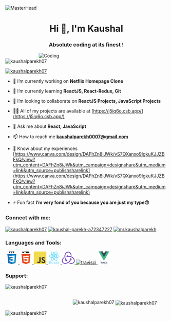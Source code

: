 
![MasterHead](https://images.unsplash.com/photo-1542831371-29b0f74f9713?ixlib=rb-4.0.3&ixid=M3wxMjA3fDB8MHxzZWFyY2h8M3x8cHJvZ3JhbW1pbmd8ZW58MHx8MHx8fDA%3D&w=1000&q=80)

<h1 align="center">Hi 👋, I'm Kaushal</h1>
<h3 align="center">Absolute coding at its finest !</h3>
<img align="right" alt="Coding" width="400" src="https://media.tenor.com/YZPnGuPeZv8AAAAd/coding.gif">

<p align="left"> <img src="https://komarev.com/ghpvc/?username=kaushalparekh07&label=Profile%20views&color=0e75b6&style=flat" alt="kaushalparekh07" /> </p>

<p align="left"> <a href="https://twitter.com/kaushalparekh07" target="blank"><img src="https://img.shields.io/twitter/follow/kaushalparekh07?logo=twitter&style=for-the-badge" alt="kaushalparekh07" /></a> </p>

- 🔭 I’m currently working on **Netflix Homepage Clone**

- 🌱 I’m currently learning **ReactJS, React-Redux, Git**

- 👯 I’m looking to collaborate on **ReactJS Projects, JavaScript Projects**

- 👨‍💻 All of my projects are available at [https://j5iq6o.csb.app/](https://j5iq6o.csb.app/)

- 💬 Ask me about **React, JavaScript**

- 📫 How to reach me **kaushalparekh0007@gmail.com**

- 📄 Know about my experiences [https://www.canva.com/design/DAFhZn8iJWk/vS7QXanxo9IgkuKJJZBFkQ/view?utm_content=DAFhZn8iJWk&utm_campaign=designshare&utm_medium=link&utm_source=publishsharelink](https://www.canva.com/design/DAFhZn8iJWk/vS7QXanxo9IgkuKJJZBFkQ/view?utm_content=DAFhZn8iJWk&utm_campaign=designshare&utm_medium=link&utm_source=publishsharelink)

- ⚡ Fun fact **I’m very fond of you because you are just my type🙃**

<h3 align="left">Connect with me:</h3>
<p align="left">
<a href="https://twitter.com/kaushalparekh07" target="blank"><img align="center" src="https://raw.githubusercontent.com/rahuldkjain/github-profile-readme-generator/master/src/images/icons/Social/twitter.svg" alt="kaushalparekh07" height="30" width="40" /></a>
<a href="https://linkedin.com/in/kaushal-parekh-a72347227" target="blank"><img align="center" src="https://raw.githubusercontent.com/rahuldkjain/github-profile-readme-generator/master/src/images/icons/Social/linked-in-alt.svg" alt="kaushal-parekh-a72347227" height="30" width="40" /></a>
<a href="https://instagram.com/mr.kaushalparekh" target="blank"><img align="center" src="https://raw.githubusercontent.com/rahuldkjain/github-profile-readme-generator/master/src/images/icons/Social/instagram.svg" alt="mr.kaushalparekh" height="30" width="40" /></a>
</p>

<h3 align="left">Languages and Tools:</h3>
<p align="left"> <a href="https://www.w3schools.com/css/" target="_blank" rel="noreferrer"> <img src="https://raw.githubusercontent.com/devicons/devicon/master/icons/css3/css3-original-wordmark.svg" alt="css3" width="40" height="40"/> </a> <a href="https://www.w3.org/html/" target="_blank" rel="noreferrer"> <img src="https://raw.githubusercontent.com/devicons/devicon/master/icons/html5/html5-original-wordmark.svg" alt="html5" width="40" height="40"/> </a> <a href="https://developer.mozilla.org/en-US/docs/Web/JavaScript" target="_blank" rel="noreferrer"> <img src="https://raw.githubusercontent.com/devicons/devicon/master/icons/javascript/javascript-original.svg" alt="javascript" width="40" height="40"/> </a> <a href="https://reactjs.org/" target="_blank" rel="noreferrer"> <img src="https://raw.githubusercontent.com/devicons/devicon/master/icons/react/react-original-wordmark.svg" alt="react" width="40" height="40"/> </a> <a href="https://redux.js.org" target="_blank" rel="noreferrer"> <img src="https://raw.githubusercontent.com/devicons/devicon/master/icons/redux/redux-original.svg" alt="redux" width="40" height="40"/> </a> <a href="https://travis-ci.org" target="_blank" rel="noreferrer"> <img src="https://www.vectorlogo.zone/logos/travis-ci/travis-ci-icon.svg" alt="travisci" width="40" height="40"/> </a> <a href="https://vuejs.org/" target="_blank" rel="noreferrer"> <img src="https://raw.githubusercontent.com/devicons/devicon/master/icons/vuejs/vuejs-original-wordmark.svg" alt="vuejs" width="40" height="40"/> </a> </p>

<h3 align="left">Support:</h3>
<p><a href="https://www.buymeacoffee.com/kaushalparekh07"> <img align="left" src="https://cdn.buymeacoffee.com/buttons/v2/default-yellow.png" height="50" width="210" alt="kaushalparekh07" /></a></p><br><br>

<p><img align="left" src="https://github-readme-stats.vercel.app/api/top-langs?username=kaushalparekh07&show_icons=true&locale=en&layout=compact" alt="kaushalparekh07" /></p>

<p>&nbsp;<img align="center" src="https://github-readme-stats.vercel.app/api?username=kaushalparekh07&show_icons=true&locale=en" alt="kaushalparekh07" /></p>

<p><img align="center" src="https://github-readme-streak-stats.herokuapp.com/?user=kaushalparekh07&" alt="kaushalparekh07" /></p>
